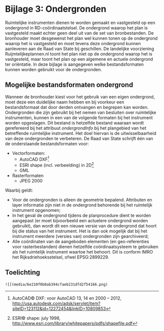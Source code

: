 # Bijlage 3: Ondergronden
Ruimtelijke instrumenten dienen te worden gemaakt en vastgesteld op een
ondergrond in RD-coördinaatstelsel. De ondergrond waarop het plan is vastgesteld
maakt echter geen deel uit van de set van bronbestanden. De bronhouder moet
desgewenst het plan wel kunnen tonen op de ondergrond waarop het is vastgesteld
en moet tevens deze ondergrond kunnen aanleveren aan de Raad van State bij
geschillen. De landelijke voorziening Ruijmtelijkeplannen.nl toont het plan niet
op de ondergrond waarop het is vastgesteld, maar toont het plan op een algemene
en actuele ondergrond ter oriëntatie. In deze bijlage is aangegeven welke
bestandsformaten kunnen worden gebruikt voor de ondergronden.

## Mogelijke bestandsformaten ondergrond
Wanneer de bronhouder kiest voor het gebruik van een eigen ondergrond, moet deze
een duidelijke naam hebben en bij voorkeur een bestandsformaat dat door derden
ontvangen en begrepen kan worden. Ondergronden die zijn gebruikt bij het nemen
van besluiten over ruimtelijke instrumenten, kunnen in een van de volgende
formaten bij het instrument worden opgeslagen. Dit bestand is hetzelfde bestand
waaraan wordt gerefereerd bij het attribuut *ondergrondInfo* bij het plangebied
van het betreffende ruimtelijke instrument. Het doel hiervan is de
uitwisselbaarheid van deze ondergronden te verbeteren. De Raad van State
schrijft één van de onderstaande bestandsformaten voor:

-   Vectorformaten:  
	-   AutoCAD DXF[^20]
	-   ESRI shape (incl. verbeelding) in 2D[^21]
	-   GML
-   Rasterformaten
	-   JPEG 2000

[^20]: AutoCAD© DXF: voor AutoCAD 13, 14 en 2000 – 2012,  
http://usa.autodesk.com/adsk/servlet/item?siteID=123112&id=12272454&linkID=10809853  
[^21]: ESRI© shape: july 1998,  
http://www.esri.com/library/whitepapers/pdfs/shapefile.pdf  

Waarbij geldt:  
-   Voor de ondergronden is alleen de geometrie bepalend. Attributen en layer
    informatie zijn niet in de ondergrond behorende bij het ruimtelijk
    instrument opgenomen;
-   In het geval de ondergrond tijdens de planprocedure dient te worden
    aangepast (er moet bijvoorbeeld een actuelere ondergrond worden gebruikt),
    dan wordt dit een nieuwe versie van de ondergrond dat hoort bij die status
    van het instrument. Het is dan ook mogelijk dat bij het instrument meerdere
    (versies van) ondergronden zijn gearchiveerd;
-   Alle coördinaten van de aangeboden elementen (en geo-referenties voor
    rasterbestanden) dienen hetzelfde coördinaatsysteem te gebruiken als het
    ruimtelijk instrument waartoe het behoort. Dit is conform IMRO het
    Rijksdriehoeksstelsel, ofwel EPSG:2899229.

## Toelichting
    ![](media/6e210f0b8ab394cfaeb231dfd2f54166.png)

